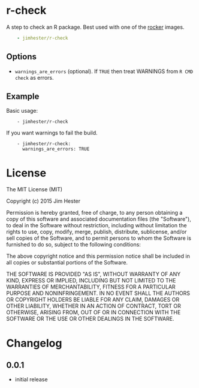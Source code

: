 # r-check

A step to check an R package.  Best used with one of the
[rocker](https://registry.hub.docker.com/repos/rocker/) images.

```yaml
    - jimhester/r-check
```

## Options

* `warnings_are_errors` (optional). If `TRUE` then treat WARNINGS from `R CMD
  check` as errors.

## Example

Basic usage:
```
    - jimhester/r-check
```

If you want warnings to fail the build.

```
    - jimhester/r-check:
      warnings_are_errors: TRUE
```

# License

The MIT License (MIT)

Copyright (c) 2015 Jim Hester

Permission is hereby granted, free of charge, to any person obtaining a copy of
this software and associated documentation files (the "Software"), to deal in
the Software without restriction, including without limitation the rights to
use, copy, modify, merge, publish, distribute, sublicense, and/or sell copies of
the Software, and to permit persons to whom the Software is furnished to do so,
subject to the following conditions:

The above copyright notice and this permission notice shall be included in all
copies or substantial portions of the Software.

THE SOFTWARE IS PROVIDED "AS IS", WITHOUT WARRANTY OF ANY KIND, EXPRESS OR
IMPLIED, INCLUDING BUT NOT LIMITED TO THE WARRANTIES OF MERCHANTABILITY, FITNESS
FOR A PARTICULAR PURPOSE AND NONINFRINGEMENT. IN NO EVENT SHALL THE AUTHORS OR
COPYRIGHT HOLDERS BE LIABLE FOR ANY CLAIM, DAMAGES OR OTHER LIABILITY, WHETHER
IN AN ACTION OF CONTRACT, TORT OR OTHERWISE, ARISING FROM, OUT OF OR IN
CONNECTION WITH THE SOFTWARE OR THE USE OR OTHER DEALINGS IN THE SOFTWARE.

# Changelog

## 0.0.1
- initial release
